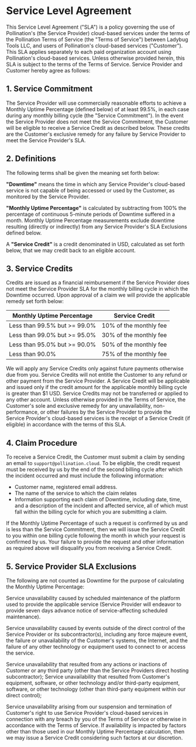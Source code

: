# Service Level Agreement

This Service Level Agreement ("SLA") is a policy governing the use of Pollination's (the Service Provider) cloud-based services under the terms of the Pollination Terms of Service (the "Terms of Service") between Ladybug Tools LLC, and users of Pollination's cloud-based services ("Customer"). This SLA applies separately to each paid organization account using Pollination's cloud-based services. Unless otherwise provided herein, this SLA is subject to the terms of the Terms of Service. Service Provider and Customer hereby agree as follows:

## 1. Service Commitment

The Service Provider will use commercially reasonable efforts to achieve a Monthly Uptime Percentage (defined below) of at least 99.5%, in each case during any monthly billing cycle (the "Service Commitment"). In the event the Service Provider does not meet the Service Commitment, the Customer will be eligible to receive a Service Credit as described below. These credits are the Customer's exclusive remedy for any failure by Service Provider to meet the Service Provider's SLA.

## 2. Definitions

The following terms shall be given the meaning set forth below:

**"Downtime"** means the time in which any Service Provider's cloud-based service is not capable of being accessed or used by the Customer, as monitored by the Service Provider.

**"Monthly Uptime Percentage"** is calculated by subtracting from 100% the percentage of continuous 5-minute periods of Downtime suffered in a month. Monthly Uptime Percentage measurements exclude downtime resulting (directly or indirectly) from any Service Provider's SLA Exclusions defined below.

A **"Service Credit"** is a credit denominated in USD, calculated as set forth below, that we may credit back to an eligible account.

## 3. Service Credits

Credits are issued as a financial reimbursement if the Service Provider does not meet the Service Provider SLA for the monthly billing cycle in which the Downtime occurred. Upon approval of a claim we will provide the applicable remedy set forth below:

| Monthly Uptime Percentage | Service Credit |
| --- | --- |
| Less than 99.5% but >= 99.0% | 10% of the monthly fee |
| Less than 99.0% but >= 95.0% | 30% of the monthly fee |
| Less than 95.0% but >= 90.0% | 50% of the monthly fee |
| Less than 90.0% | 75% of the monthly fee |

We will apply any Service Credits only against future payments otherwise due from you. Service Credits will not entitle the Customer to any refund or other payment from the Service Provider. A Service Credit will be applicable and issued only if the credit amount for the applicable monthly billing cycle is greater than $1 USD. Service Credits may not be transferred or applied to any other account. Unless otherwise provided in the Terms of Service, the Customer's sole and exclusive remedy for any unavailability, non-performance, or other failures by the Service Provider to provide the Service Provider's cloud-based services is the receipt of a Service Credit (if eligible) in accordance with the terms of this SLA.

## 4. Claim Procedure

To receive a Service Credit, the Customer must submit a claim by sending an email to `support@pollination.cloud`. To be eligible, the credit request must be received by us by the end of the second billing cycle after which the incident occurred and must include the following information:

* Customer name, registered email address.
* The name of the service to which the claim relates
* Information supporting each claim of Downtime, including date, time, and a description of the incident and affected service, all of which must fall within the billing cycle for which you are submitting a claim.

If the Monthly Uptime Percentage of such a request is confirmed by us and is less than the Service Commitment, then we will issue the Service Credit to you within one billing cycle following the month in which your request is confirmed by us. Your failure to provide the request and other information as required above will disqualify you from receiving a Service Credit.

## 5. Service Provider SLA Exclusions

The following are not counted as Downtime for the purpose of calculating the Monthly Uptime Percentage:

Service unavailability caused by scheduled maintenance of the platform used to provide the applicable service (Service Provider will endeavor to provide seven days advance notice of service-affecting scheduled maintenance).

Service unavailability caused by events outside of the direct control of the Service Provider or its subcontractor(s), including any force majeure event, the failure or unavailability of the Customer's systems, the Internet, and the failure of any other technology or equipment used to connect to or access the service.

Service unavailability that resulted from any actions or inactions of Customer or any third party (other than the Service Providers direct hosting subcontractor);
Service unavailability that resulted from Customer's equipment, software, or other technology and/or third-party equipment, software, or other technology (other than third-party equipment within our direct control);

Service unavailability arising from our suspension and termination of Customer's right to use Service Provider's cloud-based services in connection with any breach by you of the Terms of Service or otherwise in accordance with the Terms of Service. If availability is impacted by factors other than those used in our Monthly Uptime Percentage calculation, then we may issue a Service Credit considering such factors at our discretion.
